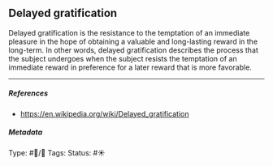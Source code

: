 ## Delayed gratification

Delayed gratification is the resistance to the temptation of an immediate pleasure in the hope of obtaining a valuable and long-lasting reward in the long-term. In other words, delayed gratification describes the process that the subject undergoes when the subject resists the temptation of an immediate reward in preference for a later reward that is more favorable.

---

##### References

* https://en.wikipedia.org/wiki/Delayed_gratification

##### Metadata

Type: #🔵/🔵 
Tags:
Status: #☀️ 
